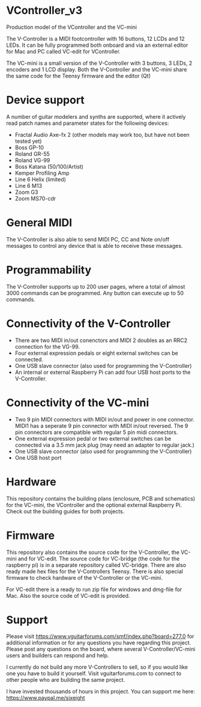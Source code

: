 # VController_v3
Production model of the VController and the VC-mini

The V-Controller is a MIDI footcontroller with 16 buttons, 12 LCDs and 12 LEDs.
It can be fully programmed both onboard and via an external editor for Mac and PC called VC-edit for VController.

The VC-mini is a small version of the V-Controller with 3 buttons, 3 LEDs, 2 encoders and 1 LCD display.
Both the V-Controller and the VC-mini share the same code for the Teensy firmware and the editor (Qt)

# Device support
A number of guitar modelers and synths are supported, where it actively read patch names and parameter states for the following devices:
* Fractal Audio Axe-fx 2 (other models may work too, but have not been tested yet)
* Boss GP-10
* Roland GR-55
* Roland VG-99
* Boss Katana (50/100/Artist)
* Kemper Profiling Amp
* Line 6 Helix (limited)
* Line 6 M13
* Zoom G3
* Zoom MS70-cdr

# General MIDI
The V-Controller is also able to send MIDI PC, CC and Note on/off messages to control any device that is able to receive these messages.

# Programmability
The V-Controller supports up to 200 user pages, where a total of almost 3000 commands can be programmed. Any button can execute up to 50 commands.

# Connectivity of the V-Controller
* There are two MIDI in/out conenctors and MIDI 2 doubles as an RRC2 connection for the VG-99.
* Four external expression pedals or eight external switches can be connected.
* One USB slave connector (also used for programming the V-Controller)
* An internal or external Raspberry Pi can add four USB host ports to the V-Controller.

# Connectivity of the VC-mini
* Two 9 pin MIDI connectors with MIDI in/out and power in one connector. MIDI1 has a seperate 9 pin connector with MIDI in/out reversed. The 9 pin connectors are compatible with regular 5 pin midi connectors.
* One external expression pedal or two external switches can be connected via a 3.5 mm jack plug (may need an adapter to regular jack.)
* One USB slave connector (also used for programming the V-Controller)
* One USB host port

# Hardware
This repository contains the building plans (enclosure, PCB and schematics) for the VC-mini, the VController and the optional external Raspberry Pi. Check out the building guides for both projects.

# Firmware
This repository also contains the source code for the V-Controller, the VC-mini and for VC-edit. The source code for VC-bridge (the code for the raspberry pi) is in a separate repository called VC-bridge. There are also ready made hex files for the V-Controllers Teensy. There is also special firmware to check hardware of the V-Controller or the VC-mini.

For VC-edit there is a ready to run zip file for windows and dmg-file for Mac. Also the source code of VC-edit is provided.

# Support
Please visit https://www.vguitarforums.com/smf/index.php?board=277.0 for additional information or for any questions you have regarding this project. Please post any questions on the board, where several V-Controller/VC-mini users and builders can respond and help.

I currently do not build any more V-Controllers to sell, so if you would like one you have to build it yourself. Visit vguitarforums.com to connect to other people who are building the same project.

I have invested thousands of hours in this project. You can support me here: https://www.paypal.me/sixeight


